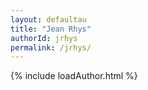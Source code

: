 ```yaml
---
layout: defaultau
title: "Jean Rhys"
authorId: jrhys
permalink: /jrhys/
---
```

{% include loadAuthor.html %}
<script>
    $(document).ready(function(){
        showAuthorBio('{{ page.authorId }}');
   });
</script>